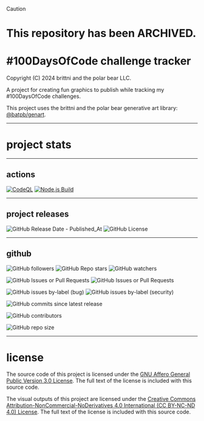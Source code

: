> [!CAUTION]
> # This repository has been ARCHIVED.

# #100DaysOfCode challenge tracker

Copyright (C) 2024 brittni and the polar bear LLC.

A project for creating fun graphics to publish while tracking my #100DaysOfCode challenges.

This project uses the brittni and the polar bear generative art
library: [@batpb/genart](https://www.npmjs.com/package/@batpb/genart).

----

# project stats

----

## actions

[![CodeQL](https://github.com/blwatkins/100-days-of-code-challenge-tracker/actions/workflows/codeql.yml/badge.svg)](https://github.com/blwatkins/100-days-of-code-challenge-tracker/actions/workflows/codeql.yml)
[![Node.js Build](https://github.com/blwatkins/100-days-of-code-challenge-tracker/actions/workflows/node-js.yml/badge.svg)](https://github.com/blwatkins/100-days-of-code-challenge-tracker/actions/workflows/node-js.yml)

----

## project releases

![GitHub Release Date - Published_At](https://img.shields.io/github/release-date/blwatkins/100-days-of-code-challenge-tracker)
![GitHub License](https://img.shields.io/github/license/blwatkins/100-days-of-code-challenge-tracker)

----

## github

![GitHub followers](https://img.shields.io/github/followers/blwatkins)
![GitHub Repo stars](https://img.shields.io/github/stars/blwatkins/100-days-of-code-challenge-tracker)
![GitHub watchers](https://img.shields.io/github/watchers/blwatkins/100-days-of-code-challenge-tracker)

![GitHub Issues or Pull Requests](https://img.shields.io/github/issues/blwatkins/100-days-of-code-challenge-tracker)
![GitHub Issues or Pull Requests](https://img.shields.io/github/issues-pr/blwatkins/100-days-of-code-challenge-tracker)

![GitHub issues by-label (bug)](https://img.shields.io/github/issues/blwatkins/100-days-of-code-challenge-tracker/bug?color=red)
![GitHub issues by-label (security)](https://img.shields.io/github/issues/blwatkins/100-days-of-code-challenge-tracker/security?color=red)

![GitHub commits since latest release](https://img.shields.io/github/commits-since/blwatkins/100-days-of-code-challenge-tracker/latest)

![GitHub contributors](https://img.shields.io/github/contributors-anon/blwatkins/100-days-of-code-challenge-tracker)

![GitHub repo size](https://img.shields.io/github/repo-size/blwatkins/100-days-of-code-challenge-tracker)

----

# license

The source code of this project is licensed under the
[GNU Affero General Public Version 3.0 License](https://www.gnu.org/licenses/agpl-3.0.en.html).
The full text of the license is included with this source code.

The visual outputs of this project are licensed under the
[Creative Commons Attribution-NonCommercial-NoDerivatives 4.0 International (CC BY-NC-ND 4.0) License](https://creativecommons.org/licenses/by-nc-nd/4.0/).
The full text of the license is included with this source code.
